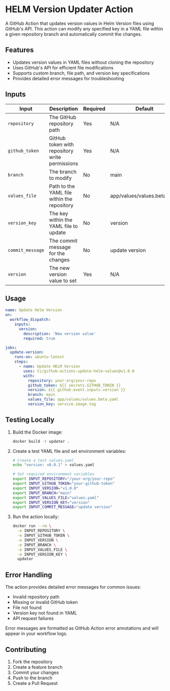 # HELM Version Updater Action

A GitHub Action that updates version values in Helm Version files using GitHub's API. This action can modify any specified key in a YAML file within a given repository branch and automatically commit the changes.

## Features

- Updates version values in YAML files without cloning the repository
- Uses GitHub's API for efficient file modifications
- Supports custom branch, file path, and version key specifications
- Provides detailed error messages for troubleshooting

## Inputs

| Input | Description | Required | Default |
|-------|-------------|----------|---------|
| `repository` | The GitHub repository path | Yes | N/A |
| `github_token` | GitHub token with repository write permissions | Yes | N/A |
| `branch` | The branch to modify | No | main |
| `values_file` | Path to the YAML file within the repository | No | app/values/values.beta.yaml |
| `version_key` | The key within the YAML file to update | No | version |
| `commit_message` | The commit message for the changes | No | update version |
| `version` | The new version value to set | Yes | N/A |

## Usage

```yaml
name: Update Helm Version
on:
  workflow_dispatch:
    inputs:
      version:
        description: 'New version value'
        required: true

jobs:
  update-version:
    runs-on: ubuntu-latest
    steps:
      - name: Update HELM Version
        uses: ti/github-actions-update-helm-values@v1.0.0
        with:
          repository: your-org/your-repo
          github_token: ${{ secrets.GITHUB_TOKEN }}
          version: ${{ github.event.inputs.version }}
          branch: main
          values_file: app/values/values.beta.yaml
          version_key: service.image.tag
```

## Testing Locally

1. Build the Docker image:
   ```bash
   docker build -t updater .
   ```

2. Create a test YAML file and set environment variables:
   ```bash
   # Create a test values.yaml
   echo "version: v0.0.1" > values.yaml
   
   # Set required environment variables
   export INPUT_REPOSITORY="/your-org/your-repo"
   export INPUT_GITHUB_TOKEN="your-github-token"
   export INPUT_VERSION="v1.0.0"
   export INPUT_BRANCH="main"
   export INPUT_VALUES_FILE="values.yaml"
   export INPUT_VERSION_KEY="version"
   export INPUT_COMMIT_MESSAGE="update version"
   ```

3. Run the action locally:
   ```bash
   docker run --rm \
     -e INPUT_REPOSITORY \
     -e INPUT_GITHUB_TOKEN \
     -e INPUT_VERSION \
     -e INPUT_BRANCH \
     -e INPUT_VALUES_FILE \
     -e INPUT_VERSION_KEY \
     updater
   ```

## Error Handling

The action provides detailed error messages for common issues:

- Invalid repository path
- Missing or invalid GitHub token
- File not found
- Version key not found in YAML
- API request failures

Error messages are formatted as GitHub Action error annotations and will appear in your workflow logs.

## Contributing

1. Fork the repository
2. Create a feature branch
3. Commit your changes
4. Push to the branch
5. Create a Pull Request
